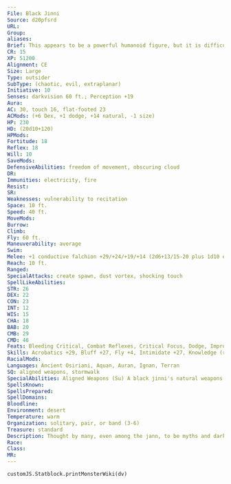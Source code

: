 ```yaml
---
File: Black Jinni
Source: d20pfsrd
URL: 
Group: 
aliases: 
Brief: This appears to be a powerful humanoid figure, but it is difficult to make out due to the cloud of obscuring dust that perpetually hangs around it. The faint howl of winds and the smell of the deep desert seems to linger in its presence. It has recognizable features such as arms and legs, but they seem somehow wrong and out of proportion.
CR: 15
XP: 51200
Alignment: CE
Size: Large
Type: outsider
SubType: (chaotic, evil, extraplanar)
Initiative: 10
Senses: darkvision 60 ft.; Perception +19
Aura: 
AC: 30, touch 16, flat-footed 23
ACMods: (+6 Dex, +1 dodge, +14 natural, -1 size)
HP: 230
HD: (20d10+120)
HPMods: 
Fortitude: 18
Reflex: 18
Will: 10
SaveMods: 
DefensiveAbilities: freedom of movement, obscuring cloud
DR: 
Immunities: electricity, fire
Resist: 
SR: 
Weaknesses: vulnerability to recitation
Space: 10 ft.
Speed: 40 ft.
MoveMods: 
Burrow: 
Climb: 
Fly: 60 ft.
Maneuverability: average
Swim: 
Melee: +1 conductive falchion +29/+24/+19/+14 (2d6+13/15-20 plus 1d10 electricity), gore +22 (2d8+4) or   2 claws +27 (2d6+8), gore +27 (2d8+8)
Reach: 10 ft.
Ranged: 
SpecialAttacks: create spawn, dust vortex, shocking touch
SpellLikeAbilities: 
STR: 26
DEX: 22
CON: 23
INT: 12
WIS: 15
CHA: 18
BAB: 20
CMB: 29
CMD: 46
Feats: Bleeding Critical, Combat Reflexes, Critical Focus, Dodge, Improved Critical (falchion), Improved Initiative, Iron Will, Mobility, Spring Attack, Weapon Focus (falchion)
Skills: Acrobatics +29, Bluff +27, Fly +4, Intimidate +27, Knowledge (religion) +24, Perception +25, Sense Motive +25, Stealth +25 (+33 in storms or clouds)
RacialMods: 
Languages: Ancient Osiriani, Aquan, Auran, Ignan, Terran
SQ: aligned weapons, stormwalk
SpecialAbilities: Aligned Weapons (Su) A black jinni's natural weapons and any weapon she wields are treated as chaotic and evil for the purposes of overcoming damage reduction.  Create Spawn (Su) A humanoid or genie slain by a black jinni's melee attacks enhanced by her shocking touch rises 1d4 rounds later as an undead spawn. Humans rise as zombies, jann rise as ghuls (Pathfinder RPG Bestiary 3 125), and djinn, efreet, shaitans, and marids rise as great ghuls (see page 51). Any spawn created by a black jinni are under her control.  Dust Vortex (Su) Once per day, as a full-round action, a black jinni can cause the obscuring cloud that surrounds her to become a vortex of electrically charged dust. This vortex is 20 feet high and radiates to a range of 30 feet, with the black jinni at the vortex's center. The winds within this area are considered a windstorm (Core Rulebook 439). Creatures within the vortex that would normally be blown away are instead drawn toward the center to a square adjacent to the black jinni. A creature that ends its turn within the dust vortex takes 10d6 points of electricity damage (Reflex DC 23 half). Once the dust vortex is created, it remains stationary, allowing the black jinni to move around in it or even leave it. The vortex remains in place for 1d6 rounds, or until the black jinni dismisses it as a move action. The save DC is Constitution-based.  Obscuring Cloud (Ex) A black jinni is continually surrounded by a cloud of obscuring dust and scouring wind. This cloud gives her a +8 racial bonus on Stealth checks while within a sandstorm or other area of blowing dust. In addition, a black jinni has concealment (20% miss chance) while the cloud is in effect. Any strong (or stronger) wind can suppress the obscuring cloud as long as the wind persists.  Shocking Touch (Su) Any creature hit by a black jinni's claw attack or its conductive falchion takes an additional 1d10 points of electricity damage-on a critical hit, this additional electricity damage increases to 2d10 points of damage and the creature must succeed at a DC 23 Fortitude save or the electricity lingers on its body, dealing an additional 1d10 points of electricity damage each round on the start of the victim's turn for 1d6 additional rounds. Immersion in any liquid ends this ongoing damage, as does contact with a metal object of at least Medium or larger size that is in contact with the ground. The save DC is Constitution-based.  Stormwalk (Ex) A black jinni is able to move about in any storm of natural or unnatural origin of hurricane velocity or less without suffering any of its effects.  Vulnerability to Recitation (Ex) As cursed genies of evil and chaos, black jinn are strangely susceptible to recitations of certain holy tracts belonging to good or lawful deities or philosophies. These include the spells dictum and holy word, but also forceful recitations of nonmagical holy sermonizing. If a cleric or paladin of a lawful or good deity succeeds at an opposed Knowledge (religion) check against a black jinni's Knowledge (religion) check as a standard action, the black jinni must succeed at a DC 20 Fortitude save or be instantly destroyed, leaving behind only a small spot of charred ash. If this save is successful, the black jinni instead takes 5d6 points of damage. Unlike most black jinn, though, Agazuberi is particularly patient and accepting of such recitations-she gains a +4 bonus on her Fortitude saves and Knowledge (religion) checks when reacting to this weakness.
SpellsKnown: 
SpellsPrepared: 
SpellDomains: 
Bloodline: 
Environment: desert
Temperature: warm
Organization: solitary, pair, or band (3-6)
Treasure: standard
Description: Thought by many, even among the jann, to be myths and dark legends, the black jinn are an accursed and forgotten tribe of genies. Bearers of ill will and bringers of destruction upon both mortals and their own kind, these hateful creatures are possessed by madness and a drive to call down ruin upon any who intrude upon their desolate sanctums. The few black jinn encountered on the Material Plane are thought of as terrors of the deep desert, arriving in sudden sandstorms, brilliant with electrical fury, and disappearing just as quickly to leave behind no trace of lost comrades, or merely leaving corpses, charred or glazed in molten glass. Largely, black jinn are creatures of myth and legend, but a handful of mortals know the terrible truth - which few live long enough to tell. Although typically surrounded by a cloud of dust, black jinn appear more fiendish than other genies. A cursed creature, they do not constitute a true race of jann, but rather a bloodline so corrupt as to no longer be considered part of this proud race. A black jinni stands 12 feet tall and can weigh as much 1,200 pounds, its body being mostly comprised of soot, dust, and foul smoke.
Race: 
Class: 
MR: 
---
```

```dataviewjs
customJS.Statblock.printMonsterWiki(dv)
```
